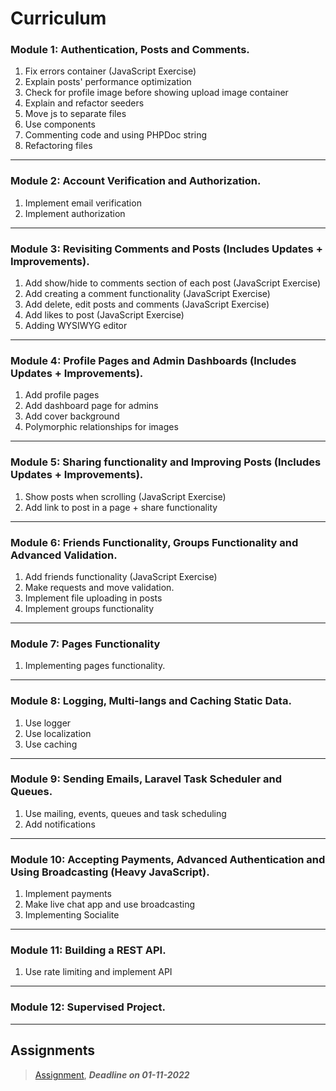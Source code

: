# Curriculum

### Module 1: Authentication, Posts and Comments.

1) Fix errors container (JavaScript Exercise)
2) Explain posts' performance optimization
3) Check for profile image before showing upload image container
4) Explain and refactor seeders
5) Move js to separate files
6) Use components
7) Commenting code and using PHPDoc string
8) Refactoring files

---
### Module 2: Account Verification and Authorization.

1) Implement email verification
2) Implement authorization

---
### Module 3: Revisiting Comments and Posts (Includes Updates + Improvements).

1) Add show/hide to comments section of each post (JavaScript Exercise)
2) Add creating a comment functionality (JavaScript Exercise)
3) Add delete, edit posts and comments (JavaScript Exercise)
4) Add likes to post (JavaScript Exercise)
5) Adding WYSIWYG editor

---
### Module 4: Profile Pages and Admin Dashboards (Includes Updates + Improvements).

1) Add profile pages
2) Add dashboard page for admins
3) Add cover background
4) Polymorphic relationships for images

---
### Module 5: Sharing functionality and Improving Posts (Includes Updates + Improvements).

1) Show posts when scrolling (JavaScript Exercise)
2) Add link to post in a page + share functionality

---
### Module 6: Friends Functionality, Groups Functionality and Advanced Validation.

1) Add friends functionality (JavaScript Exercise)
2) Make requests and move validation.
3) Implement file uploading in posts
4) Implement groups functionality

---
### Module 7: Pages Functionality

1) Implementing pages functionality.

---
### Module 8: Logging, Multi-langs and Caching Static Data.

1) Use logger
2) Use localization
3) Use caching

---
### Module 9: Sending Emails, Laravel Task Scheduler and Queues.

1) Use mailing, events, queues and task scheduling
2) Add notifications

---
### Module 10: Accepting Payments, Advanced Authentication and Using Broadcasting (Heavy JavaScript).

1) Implement payments
2) Make live chat app and use broadcasting
3) Implementing Socialite

---
### Module 11: Building a REST API.

1) Use rate limiting and implement API

---
### Module 12: Supervised Project.

---

## Assignments

> [Assignment](https://www.youtube.com/watch?v=uCKCSO8vkiU&list=PLDoPjvoNmBAycCXz5d9WvqlmykUIys5e8&index=2), ***Deadline on 01-11-2022*** 

